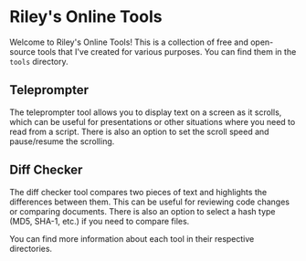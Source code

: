# Riley's Online Tools

Welcome to Riley's Online Tools! This is a collection of free and open-source tools that I've created for various purposes. You can find them in the `tools` directory.

## Teleprompter

The teleprompter tool allows you to display text on a screen as it scrolls, which can be useful for presentations or other situations where you need to read from a script. There is also an option to set the scroll speed and pause/resume the scrolling.

## Diff Checker

The diff checker tool compares two pieces of text and highlights the differences between them. This can be useful for reviewing code changes or comparing documents. There is also an option to select a hash type (MD5, SHA-1, etc.) if you need to compare files.

You can find more information about each tool in their respective directories.
